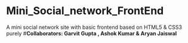 # Mini_Social_network_FrontEnd
A mini social network site with basic frontend based on HTML5 &amp; CSS3 purely
#<b>Collaborators: Garvit Gupta , Ashok Kumar & Aryan Jaiswal<b>
